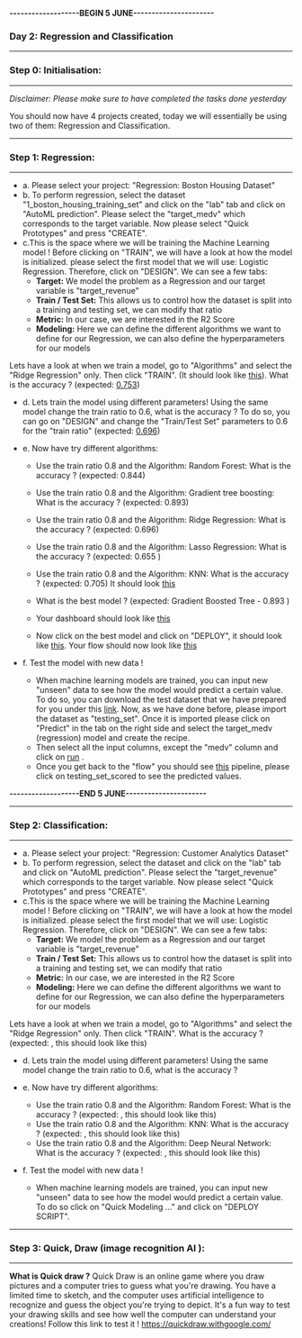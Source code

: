 
**-------------------BEGIN 5 JUNE----------------------**


### **Day 2: Regression and Classification**

-------
### **Step 0: Initialisation:**
-------
*Disclaimer: Please make sure to have completed the tasks done yesterday*

You should now have 4 projects created, today we will essentially be using two of them: Regression and Classification. 

-----------------------------------
### **Step 1: Regression:**
-----------------------------------

- a. Please select your project: "Regression: Boston Housing Dataset"
- b. To perform regression, select the dataset "1_boston_housing_training_set" and click on the "lab" tab and click on "AutoML prediction". Please select the "target_medv" which corresponds to the target variable. Now please select "Quick Prototypes" and press "CREATE".
- c.This is the space where we will be training the Machine Learning model ! Before clicking on "TRAIN", we will have a look at how the model is initialized. please select the first model that we will use: Logistic Regression. Therefore, click on "DESIGN". We can see a few tabs:
    -  **Target:** We model the problem as a Regression and our target variable is "target_revenue"
    - **Train / Test Set:** This allows us to control how the dataset is split into a training and testing set, we can modify that ratio
    - **Metric:** In our case, we are interested in the R2 Score
    - **Modeling:** Here we can define the different algorithms we want to define for our Regression, we can also define the hyperparameters for our models

Lets have a look at when we train a model, go to "Algorithms" and select the "Ridge Regression" only. Then click "TRAIN". (It should look like [this](https://github.com/michalis0/ML_dataiku/blob/main/Day%201/Help/models.png)). What is the accuracy ? (expected: [0.753](https://github.com/michalis0/ML_dataiku/blob/main/Day%201/Help/accuracy_model.png))
    

- d. Lets train the model using different parameters! Using the same model change the train ratio to 0.6, what is the accuracy ? To do so, you can go on "DESIGN" and change the "Train/Test Set" parameters to 0.6 for the "train ratio"  (expected: [0.696](https://github.com/michalis0/ML_dataiku/blob/main/Day%201/Help/accuracy_model_2.png))

- e. Now have try different algorithms:
    - Use the train ratio 0.8 and the Algorithm: Random Forest: What is the accuracy ? (expected: 0.844)
    - Use the train ratio 0.8 and the Algorithm: Gradient tree boosting: What is the accuracy ? (expected: 0.893)
    - Use the train ratio 0.8 and the Algorithm: Ridge Regression: What is the accuracy ? (expected: 0.696)
    - Use the train ratio 0.8 and the Algorithm: Lasso Regression: What is the accuracy ? (expected: 0.655 )
    - Use the train ratio 0.8 and the Algorithm: KNN: What is the accuracy ? (expected: 0.705)
    It should look [this](https://github.com/michalis0/ML_dataiku/blob/main/Day%201/Help/model_selection_1.png)
    - What is the best model ? (expected: Gradient Boosted Tree - 0.893 )
    - Your dashboard should look like [this](https://github.com/michalis0/ML_dataiku/blob/main/Day%201/Help/best_models.png)

    - Now click on the best model and click on "DEPLOY", it should look like [this](https://github.com/michalis0/ML_dataiku/blob/main/Day%201/Help/best_models_deploy.png). Your flow should now look like [this](https://github.com/michalis0/ML_dataiku/blob/main/Day%201/Help/new_flow_deployed.png)

- f. Test the model with new data ! 
    - When machine learning models are trained, you can input new "unseen" data to see how the model would predict a certain value. To do so, you can download the test dataset that we have prepared for you under this [link](https://github.com/michalis0/ML_dataiku/blob/main/Day%202/Datasets/Regression/1_boston_housing_testing_set.csv). Now, as we have done before, please import the dataset as "testing_set". Once it is imported please click on "Predict" in the tab on the right side and select the target_medv (regression) model and create the recipe. 
    - Then select all the input columns, except the "medv" column and click on [run](https://github.com/michalis0/ML_dataiku/blob/main/Day%201/Help/define_prediction.png)
    .
    - Once you get back to the "flow" you should see [this](https://github.com/michalis0/ML_dataiku/blob/main/Day%201/Help/final_pipeline.png) pipeline, please click on testing_set_scored to see the predicted values. 





**-------------------END 5 JUNE----------------------**



-----------------------------------
### **Step 2: Classification:**
-----------------------------------

- a. Please select your project: "Regression: Customer Analytics Dataset"
- b. To perform regression, select the dataset and click on the "lab" tab and click on "AutoML prediction". Please select the "target_revenue" which corresponds to the target variable. Now please select "Quick Prototypes" and press "CREATE".
- c.This is the space where we will be training the Machine Learning model ! Before clicking on "TRAIN", we will have a look at how the model is initialized. please select the first model that we will use: Logistic Regression. Therefore, click on "DESIGN". We can see a few tabs:
    -  **Target:** We model the problem as a Regression and our target variable is "target_revenue"
    - **Train / Test Set:** This allows us to control how the dataset is split into a training and testing set, we can modify that ratio
    - **Metric:** In our case, we are interested in the R2 Score
    - **Modeling:** Here we can define the different algorithms we want to define for our Regression, we can also define the hyperparameters for our models

Lets have a look at when we train a model, go to "Algorithms" and select the "Ridge Regression" only. Then click "TRAIN". What is the accuracy ? (expected: , this should look like this)
    
- d. Lets train the model using different parameters! Using the same model change the train ratio to 0.6, what is the accuracy ? 

- e. Now have try different algorithms:
    - Use the train ratio 0.8 and the Algorithm: Random Forest: What is the accuracy ? (expected: , this should look like this)
    - Use the train ratio 0.8 and the Algorithm: KNN: What is the accuracy ? (expected: , this should look like this)
    - Use the train ratio 0.8 and the Algorithm: Deep Neural Network: What is the accuracy ? (expected: , this should look like this)
- f. Test the model with new data ! 
    - When machine learning models are trained, you can input new "unseen" data to see how the model would predict a certain value. To do so click on "Quick Modeling ..." and click on "DEPLOY SCRIPT". 



---------
### **Step 3: Quick, Draw (image recognition AI ):**
-----------------------------------

**What is Quick draw ?** Quick Draw is an online game where you draw pictures and a computer tries to guess what you're drawing. You have a limited time to sketch, and the computer uses artificial intelligence to recognize and guess the object you're trying to depict. It's a fun way to test your drawing skills and see how well the computer can understand your creations!
Follow this link to test it ! https://quickdraw.withgoogle.com/ 

